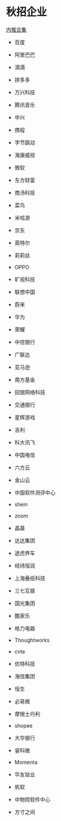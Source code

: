 # 秋招企业

[内推合集](https://docs.qq.com/sheet/DTlN1S1FKZWFXdmVx)

- 百度
- 阿里巴巴
- 滴滴
- 拼多多
- 万兴科技
- 腾讯音乐
- 中兴
- 携程
- 字节跳动
- 海康威视
- 微软
- 东方财富
- 商汤科技
- 菜鸟
- 米哈游
- 京东
- 英特尔
- 莉莉丝
- OPPO
- 旷视科技
- 联想中国
- 蔚来
- 华为
- 荣耀
- 中信银行
- 广联达
- 亚马逊
- 南方基金
- 招银网络科技
- 交通银行
- 星辉游戏
- 吉利
- 科大讯飞

- 中国电信
- 六方云
- 金山云
- 中国软件测评中心
- shein
- zoom
- 晶晨
- 达达集团
- 途虎养车
- 经纬恒润
- 上海叠纸科技
- 三七互娱
- 国光集团
- 酷家乐
- 格力电器
- Thoughtworks
- cvte
- 优特科技
- 海信集团
- 恒生
- 必易微
- 摩根士丹利
- shopee
- 大华银行
- 睿科微
- Momenta
- 华友钴业
- 帆软
- 中物院软件中心
- 方寸之间
